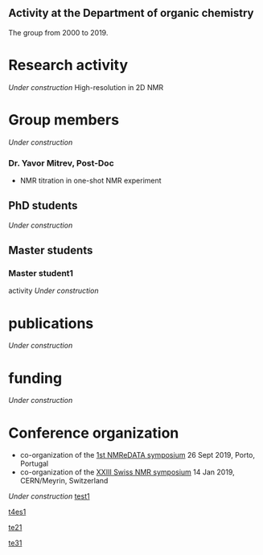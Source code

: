 ## Activity at the Department of organic chemistry

The group from 2000 to 2019.

# Research activity 

*Under construction*
High-resolution in 2D NMR

# Group members 
*Under construction*
### Dr. Yavor Mitrev, Post-Doc
- NMR titration in one-shot NMR experiment 

## PhD students 
*Under construction*
## Master students 
### Master student1
activity
*Under construction*

# publications 

*Under construction*

# funding 

*Under construction*

# Conference organization 

- co-organization of the [1st NMReDATA symposium](https://nmredata.org/wiki/Symposium2019/) 26 Sept 2019, Porto, Portugal
- co-organization of the [XXIII Swiss NMR symposium](https://indico.cern.ch/event/775177/) 14 Jan 2019, CERN/Meyrin, Switzerland

*Under construction*
[test1](page2)

[t4es1](page2.md)

[te21](page2.html)

[te31](page2.htm)

